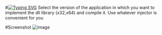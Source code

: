 #[![Typing SVG](https://readme-typing-svg.demolab.com?font=Fira+Code&pause=1000&color=8A1A75&background=FF238500&multiline=true&repeat=false&width=445&lines=Example-Dll-Entry)](https://git.io/typing-svg)
Select the version of the application in which you want to implement the dll library (x32,x64) and compile it.
Use whatever injector is convenient for you

#Screenshot
![image](https://user-images.githubusercontent.com/92244983/210428447-6ddf51d4-db72-4435-ac1e-11a384b26964.png)

